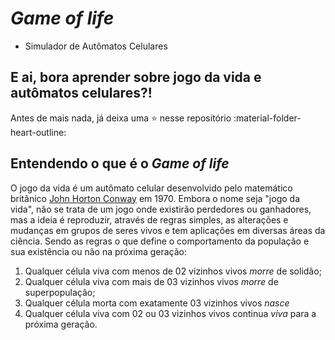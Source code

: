 # *Game of life*
* Simulador de Autômatos Celulares

## E ai, bora aprender sobre jogo da vida e autômatos celulares?! 
Antes de mais nada, já deixa uma :star: nesse repositório :material-folder-heart-outline:

## Entendendo o que é o *Game of life*
O jogo da vida é um autômato celular desenvolvido pelo matemático britânico [John Horton Conway](https://guiadoestudante.abril.com.br/estudo/conheca-john-conway-o-matematico-que-criou-o-jogo-da-vida/) em 1970. Embora o nome seja "jogo da vida", não se trata de um jogo onde existirão perdedores ou ganhadores, mas a ideia é reproduzir, através de regras simples, as alterações e mudanças em grupos de seres vivos e tem aplicações em diversas áreas da ciência. Sendo as regras o que define o comportamento da população e sua existência ou não na próxima geração: 

1. Qualquer célula viva com menos de 02 vizinhos vivos *morre* de solidão;
2. Qualquer célula viva com mais de 03 vizinhos vivos *morre* de superpopulação;
3. Qualquer célula morta com exatamente 03 vizinhos vivos *nasce*
4. Qualquer célula viva com 02 ou 03 vizinhos vivos continua *viva* para a próxima geração.
 